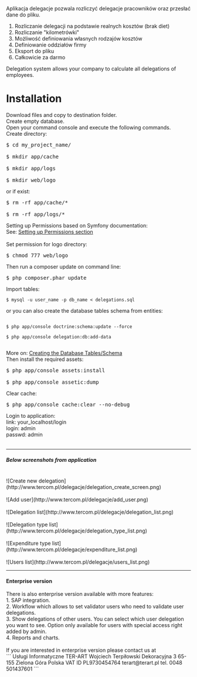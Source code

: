 Aplikacja delegacje pozwala rozliczyć delegacje pracowników oraz przesłać dane do pliku.<br />
1. Rozliczanie delegacji na podstawie realnych kosztów (brak diet)<br />
2. Rozliczanie "kilometrówki"<br />
3. Możliwość definiowania własnych rodzajów kosztów<br />
4. Definiowanie oddziałów firmy<br />
5. Eksport do pliku<br />
6. Całkowicie za darmo<br />

Delegation system allows your company to calculate all delegations of employees.

<h1>Installation</h1>

Download files and copy to destination folder.<br>
Create empty database.<br>
Open your command console and execute the following commands.<br>
Create directory:<br>
<pre>
$ cd my_project_name/<br>
$ mkdir app/cache<br>
$ mkdir app/logs<br>
$ mkdir web/logo</pre>
or if exist:<br>
<pre>
$ rm -rf app/cache/*<br>
$ rm -rf app/logs/*</pre>
Setting up Permissions based on Symfony documentation:<br>
See: <a href="http://symfony.com/doc/current/book/installation.html#checking-symfony-application-configuration-and-setup">Setting up Permissions section</a><br>
<br>Set permission for logo directory:<br>
<pre>
$ chmod 777 web/logo
</pre>
Then run a composer update on command line:
<pre>$ php composer.phar update</pre>
Import tables:<br>
<pre><code>$ mysql -u user_name -p db_name &lt; delegations.sql</code></pre>
or you can also create the database tables schema from entities:<br>
<pre><code>
$ php app/console doctrine:schema:update --force<br>
$ php app/console delegation:db:add-data<br>
</code></pre>
More on: <a href="http://symfony.com/doc/current/book/doctrine.html#creating-the-database-tables-schema">Creating the Database Tables/Schema</a><br>
Then install the required assets:
<pre>
$ php app/console assets:install<br>
$ php app/console assetic:dump
</pre>
Clear cache:<br>
<pre>$ php app/console cache:clear --no-debug</pre>
Login to application:<br>
link: your_localhost/login<br>
login: admin<br>
passwd: admin<br>
<br>
___
<h5>Below screenshots from application</h5><br />
![Create new delegation](http://www.tercom.pl/delegacje/delegation_create_screen.png)<br>
<br>![Add user](http://www.tercom.pl/delegacje/add_user.png)<br>
<br>![Delegation list](http://www.tercom.pl/delegacje/delegation_list.png)<br>
<br>![Delegation type list](http://www.tercom.pl/delegacje/delegation_type_list.png)<br>
<br>![Expenditure type list](http://www.tercom.pl/delegacje/expenditure_list.png)<br>
<br>![Users list](http://www.tercom.pl/delegacje/users_list.png)<br>

***
<h4>Enterprise version</h4>
There is also enterprise version available with more features:<br>
1. SAP integration.<br> 
2. Workflow which allows to set validator users who need to validate user delegations.<br>
3. Show delegations of other users. You can select which user delegation you want to see. Option only available for users with special access right added by admin.<br>
4. Reports and charts.<br>
<br>
If you are interested in enterprise version please contact us at<br>
```
Usługi Informatyczne TER-ART Wojciech Terpiłowski
Dekoracyjna 3
65-155 Zielona Góra
Polska
VAT ID PL9730454764
terart@terart.pl
tel. 0048 501437601
```
